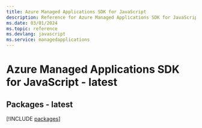```yaml
---
title: Azure Managed Applications SDK for JavaScript
description: Reference for Azure Managed Applications SDK for JavaScript
ms.date: 03/01/2024
ms.topic: reference
ms.devlang: javascript
ms.service: managedapplications
---
```

# Azure Managed Applications SDK for JavaScript - latest
## Packages - latest
[!INCLUDE [packages](managed-applications-index.md)]